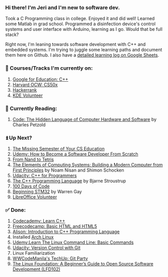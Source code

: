 ### Hi there! I'm Jeri and I'm new to software dev.

Took a C Programming class in college. Enjoyed it and did well! Learned some Matlab in grad school. Programmed a disinfection device's control systems and user interface with Arduino, learning as I go. Would that be full stack?

Right now, I'm leaning towards software development with C++ and embedded systems. I'm trying to juggle some learning paths and document them here on Github. I also have a [detailed learning log on Google Sheets](https://docs.google.com/spreadsheets/d/1i7UAxNMvgQR9_rG7uuJqwNiVmnOW0JaWfdZnVrNqjRk/edit?usp=sharing).

### 📝 Courses/Tracks I'm currently on:
1. [Google for Education: C++](https://developers.google.com/edu/c++)
2. [Harvard OCW: CS50x](https://cs50.harvard.edu/x/2021/)
3. [Hackerrank](https://www.hackerrank.com/jerixmx)
4. [KDE Volunteer](https://community.kde.org/Get_Involved/development)

### 📙 Currently Reading:
1. [Code: The Hidden Language of Computer Hardware and Software](https://www.amazon.com/Code-Language-Computer-Hardware-Software/dp/0735611319) by Charles Petzold

### ⏫ Up Next?
1. [The Missing Semester of Your CS Education](https://missing.csail.mit.edu/)
2. [Udemy: How to Become a Software Developer From Scratch](https://www.udemy.com/course/how-to-become-a-software-developer-from-scratch/)
3. [From Nand to Tetris](https://www.nand2tetris.org/)
4. [The Elements of Computing Systems: Building a Modern Computer from First Principles](https://www.amazon.com/Elements-Computing-Systems-Building-Principles/dp/0262640686/ref=ed_oe_p) by Noam Nisan and Shimon Schocken
5. [Udacity: C++ for Programmers](https://classroom.udacity.com/courses/ud210)
6. [The C++ Programming Language](https://www.stroustrup.com/4th.html) by Bjarne Stroustrup
7. [100 Days of Code](https://www.100daysofcode.com/)
8. [Beginning STM32](https://www.amazon.com/Beginning-STM32-Developing-FreeRTOS-libopencm3/dp/1484236238) by Warren Gay
9. [LibreOffice Volunteer](https://www.volunteermatch.org/search/opp2933438.jsp)

### ✅ Done:
1. [Codecademy: Learn C++](https://www.codecademy.com/learn/learn-c-plus-plus)
2. [Freecodecamp: Basic HTML and HTML5](https://www.freecodecamp.org/learn/responsive-web-design/#basic-html-and-html5)
3. [Alison: Introduction to C++ Programming Language](https://alison.com/course/introduction-to-c-plus-plus-programming-language)
4. Installed [Arch Linux](https://wiki.archlinux.org/index.php/Installation_guide)
5. [Udemy:Learn The Linux Command Line: Basic Commands](https://www.udemy.com/share/101E2KAEQaeFlTQH4=/)
6. [Udacity: Version Control with Git](https://classroom.udacity.com/courses/ud123)
7. Linux Familiarization
8. [WWCodeManila's TechUp: Git Party](https://www.meetup.com/Women-Who-Code-Manila/events/277048636)
9. [The Linux Foundation: A Beginner’s Guide to Open Source Software Development (LFD102)](https://training.linuxfoundation.org/training/beginners-guide-open-source-software-development/)
